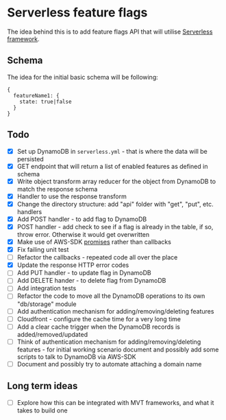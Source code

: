 # Serverless feature flags

The idea behind this is to add feature flags API that will utilise [Serverless framework](https://serverless.com/).

## Schema

The idea for the initial basic schema will be following:
```
{
  featureName1: {
    state: true|false
  }
}
```

## Todo
 - [x] Set up DynamoDB in `serverless.yml` - that is where the data will be persisted
 - [x] GET endpoint that will return a list of enabled features as defined in schema
 - [x] Write object transform array reducer for the object from DynamoDB to match the response schema
 - [x] Handler to use the response transform
 - [x] Change the directory structure: add "api" folder with "get", "put", etc. handlers
 - [x] Add POST handler - to add flag to DynamoDB
 - [x] POST handler - add check to see if a flag is already in the table, if so, throw error. Otherwise it would get overwritten
  - [x] Make use of AWS-SDK [promises](https://aws.amazon.com/blogs/developer/support-for-promises-in-the-sdk/) rather than callbacks
  - [x] Fix failing unit test
 - [ ] Refactor the callbacks - repeated code all over the place
 - [x] Update the response HTTP error codes
 - [ ] Add PUT handler - to update flag in DynamoDB
 - [ ] Add DELETE hander - to delete flag from DynamoDB
 - [ ] Add integration tests
 - [ ] Refactor the code to move all the DynamoDB operations to its own "db/storage" module
 - [ ] Add authentication mechanism for adding/removing/deleting features
 - [ ] Cloudfront - configure the cache time for a very long time
 - [ ] Add a clear cache trigger when the DynamoDB records is added/removed/updated
 - [ ] Think of authentication mechanism for adding/removing/deleting features - for initial working scenario document and possibly add some scripts to talk to DynamoDB via AWS-SDK
 - [ ] Document and possibly try to automate attaching a domain name

## Long term ideas
 - [ ] Explore how this can be integrated with MVT frameworks, and what it takes to build one
